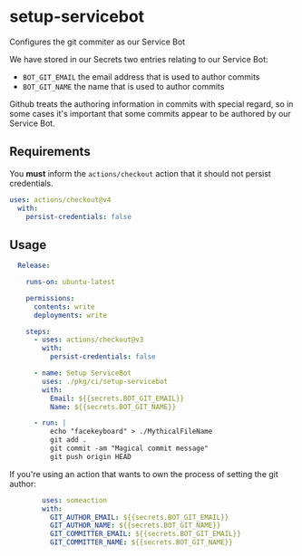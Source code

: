 # setup-servicebot

Configures the git commiter as our Service Bot

We have stored in our Secrets two entries relating to our Service Bot:

- `BOT_GIT_EMAIL` the email address that is used to author commits
- `BOT_GIT_NAME` the name that is used to author commits

Github treats the authoring information in commits with special regard, so in
some cases it's important that some commits appear to be authored by our
Service Bot.

## Requirements

You **must** inform the `actions/checkout` action that it should not
persist credentials.

```yml
uses: actions/checkout@v4
  with:
    persist-credentials: false
```

## Usage

```yml
  Release:

    runs-on: ubuntu-latest

    permissions:
      contents: write
      deployments: write

    steps:
      - uses: actions/checkout@v3
        with:
          persist-credentials: false

      - name: Setup ServiceBot
        uses: ./pkg/ci/setup-servicebot
        with:
          Email: ${{secrets.BOT_GIT_EMAIL}}
          Name: ${{secrets.BOT_GIT_NAME}}

      - run: |
          echo "facekeyboard" > ./MythicalFileName
          git add .
          git commit -am "Magical commit message"
          git push origin HEAD
```

If you're using an action that wants to own the process of setting 
the git author:

```yml
        uses: someaction
        with:
          GIT_AUTHOR_EMAIL: ${{secrets.BOT_GIT_EMAIL}}
          GIT_AUTHOR_NAME: ${{secrets.BOT_GIT_NAME}}
          GIT_COMMITTER_EMAIL: ${{secrets.BOT_GIT_EMAIL}}
          GIT_COMMITTER_NAME: ${{secrets.BOT_GIT_NAME}}
```
